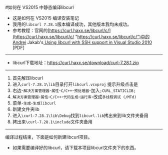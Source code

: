 #如何在 VS2015 中静态编译libcurl
- 这是如何在 VS2015 编译安装笔记
- 我用的`libcurl 7.28.1`版本编译成功，其他版本我均未成功。
- 参考教程：官网的[https://curl.haxx.se/libcurl/c/](https://curl.haxx.se/libcurl/c/ "https://curl.haxx.se/libcurl/c/")中的Andrei Jakab's[ Using libcurl with SSH support in Visual Studio 2010](https://curl.haxx.se/libcurl/c/Using-libcurl-with-SSH-support-in-Visual-Studio-2010.pdf " Using libcurl with SSH support in Visual Studio 2010") [PDF]

------------

- libcurl下载地址：https://curl.haxx.se/download/curl-7.28.1.zip


------------
1. 首先解压libcurl
2. 进入`curl-7.28.1\lib`目录打开`libcurl.vcxproj`
   提示升级点击是
3. 右边-`解决方案管理器`-`属性`-`C/C++`-`预处理器`-加入`;CURL_STATICLIB;`
4. `解决方案管理器`-`属性`-`C/C++`-`代码生成`-`运行库`-改成`多线程调试 (/MTd)`
5. 菜单-`生成`-`生成libcurl`
6. 新建文件夹lib 
7. 进入`\curl-7.28.1\lib\Debug`找到`libcurl.lib`拷出来到lib文件夹备用
8. 拷出来`\curl-7.28.1\include`文件夹备用

------------

编译过程结束，下面是如何新建libcurl项目。
- 如果需要编译好的libcurl，请下载本项目libcurl文件夹下的东西。
